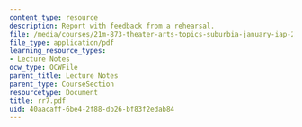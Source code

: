 ```yaml
---
content_type: resource
description: Report with feedback from a rehearsal.
file: /media/courses/21m-873-theater-arts-topics-suburbia-january-iap-2008/40aacaff6be42f88db26bf83f2edab84_rr7.pdf
file_type: application/pdf
learning_resource_types:
- Lecture Notes
ocw_type: OCWFile
parent_title: Lecture Notes
parent_type: CourseSection
resourcetype: Document
title: rr7.pdf
uid: 40aacaff-6be4-2f88-db26-bf83f2edab84
---
```

